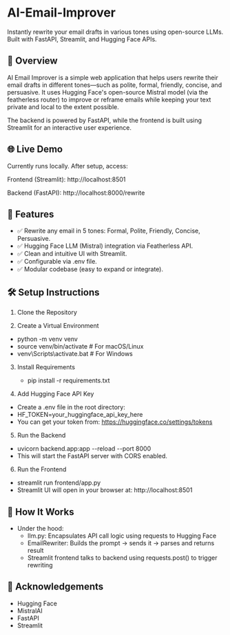 # AI-Email-Improver

Instantly rewrite your email drafts in various tones using open-source LLMs. Built with FastAPI, Streamlit, and Hugging Face APIs.

## 🚀 Overview
AI Email Improver is a simple web application that helps users rewrite their email drafts in different tones—such as polite, formal, friendly, concise, and persuasive. It uses Hugging Face's open-source Mistral model (via the featherless router) to improve or reframe emails while keeping your text private and local to the extent possible.

The backend is powered by FastAPI, while the frontend is built using Streamlit for an interactive user experience.

## 🌐 Live Demo
Currently runs locally. After setup, access:

Frontend (Streamlit): http://localhost:8501

Backend (FastAPI): http://localhost:8000/rewrite

## 🔧 Features
* ✅ Rewrite any email in 5 tones: Formal, Polite, Friendly, Concise, Persuasive.
* ✅ Hugging Face LLM (Mistral) integration via Featherless API.
* ✅ Clean and intuitive UI with Streamlit.
* ✅ Configurable via .env file.
* ✅ Modular codebase (easy to expand or integrate).

## 🛠️ Setup Instructions

1. Clone the Repository

2. Create a Virtual Environment
  * python -m venv venv
  * source venv/bin/activate     # For macOS/Linux
  * venv\Scripts\activate.bat    # For Windows

3. Install Requirements
   * pip install -r requirements.txt

4. Add Hugging Face API Key
  * Create a .env file in the root directory:
  * HF_TOKEN=your_huggingface_api_key_here
  * You can get your token from: https://huggingface.co/settings/tokens

5. Run the Backend
* uvicorn backend.app:app --reload --port 8000
* This will start the FastAPI server with CORS enabled.

6. Run the Frontend
* streamlit run frontend/app.py
* Streamlit UI will open in your browser at: http://localhost:8501

## 🧠 How It Works
- Under the hood:
  - llm.py: Encapsulates API call logic using requests to Hugging Face
  - EmailRewriter: Builds the prompt → sends it → parses and returns result
  - Streamlit frontend talks to backend using requests.post() to trigger rewriting

## 🙌 Acknowledgements
  * Hugging Face
  * MistralAI
  * FastAPI
  * Streamlit

